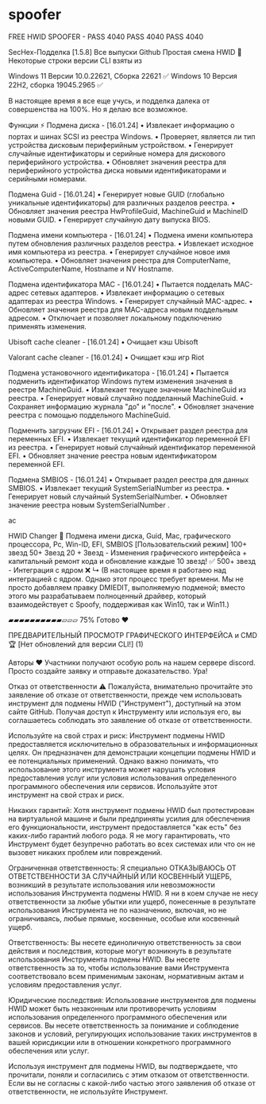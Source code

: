 # spoofer
FREE HWID SPOOFER - PASS 4040
PASS 4040
PASS 4040

SecHex-Подделка [1.5.8] Все выпуски Github Простая смена HWID 🔑︎ Некоторые строки версии CLI взяты из 

Windows 11 Версии 10.0.22621, Сборка 22621 ✅ Windows 10 Версия 22H2, сборка 19045.2965 ✅

В настоящее время я все еще учусь, и подделка далека от совершенства на 100%. Но я делаю все возможное.

Функции ⚡ Подмена диска - [16.01.24] • Извлекает информацию о портах и шинах SCSI из реестра Windows. • Проверяет, является ли тип устройства дисковым периферийным устройством. • Генерирует случайные идентификаторы и серийные номера для дискового периферийного устройства. • Обновляет значения реестра для периферийного устройства диска новыми идентификаторами и серийными номерами.

Подмена Guid - [16.01.24] • Генерирует новые GUID (глобально уникальные идентификаторы) для различных разделов реестра. • Обновляет значения реестра HwProfileGuid, MachineGuid и MachineID новыми GUID. • Генерирует случайную дату выпуска BIOS.

Подмена имени компьютера - [16.01.24] • Подмена имени компьютера путем обновления различных разделов реестра. • Извлекает исходное имя компьютера из реестра. • Генерирует случайное новое имя компьютера. • Обновляет значения реестра для ComputerName, ActiveComputerName, Hostname и NV Hostname.

Подмена идентификатора MAC - [16.01.24] • Пытается подделать MAC-адрес сетевых адаптеров. • Извлекает информацию о сетевых адаптерах из реестра Windows. • Генерирует случайный MAC-адрес. • Обновляет значения реестра для MAC-адреса новым поддельным адресом. • Отключает и позволяет локальному подключению применять изменения.

Ubisoft cache cleaner - [16.01.24] • Очищает кэш Ubisoft

Valorant cache cleaner - [16.01.24] • Очищает кэш игр Riot

Подмена установочного идентификатора - [16.01.24] • Пытается подменить идентификатор Windows путем изменения значения в реестре MachineGuid. • Извлекает текущее значение MachineGuid из реестра. • Генерирует новый случайно подделанный MachineGuid. • Сохраняет информацию журнала "до" и "после". • Обновляет значение реестра с помощью поддельного MachineGuid.

Подменить загрузчик EFI - [16.01.24] • Открывает раздел реестра для переменных EFI. • Извлекает текущий идентификатор переменной EFI из реестра. • Генерирует новый случайный идентификатор переменной EFI. • Обновляет значение реестра новым идентификатором переменной EFI.

Подмена SMBIOS - [16.01.24] • Открывает раздел реестра для данных SMBIOS. • Извлекает текущий SystemSerialNumber из реестра. • Генерирует новый случайный SystemSerialNumber. • Обновляет значение реестра новым SystemSerialNumber .

ас

HWID Changer 🔑︎ Подмена имени диска, Guid, Mac, графического процессора, Pc, Win-ID, EFI, SMBIOS [Пользовательский режим]
100+ звезд 50+ Звезд 20 + Звезд - Изменения графического интерфейса + капитальный ремонт кода и обновление каждые 10 звезд! ✅ 500+ звезд - Интеграция с ядром ❌ ↳ (В настоящее время я работаею над интеграцией с ядром. Однако этот процесс требует времени. Мы не просто добавляем правку DMIEDIT, выполняемую подменой; вместо этого мы разрабатываем полноценный драйвер, который взаимодействует с Spoofy, поддерживая как Win10, так и Win11.)

▰▰▰▰▰▰▰▰▰▰▱▱▱ 75% Готово ❤️

ПРЕДВАРИТЕЛЬНЫЙ ПРОСМОТР ГРАФИЧЕСКОГО ИНТЕРФЕЙСА и CMD 🏆 [Нет обновлений для версии CLI!] (1)

Авторы ❤️ Участники получают особую роль на нашем сервере discord. Просто создайте заявку и отправьте доказательство. Ура!

Отказ от ответственности ⚠️ Пожалуйста, внимательно прочитайте это заявление об отказе от ответственности, прежде чем использовать инструмент для подмены HWID ("Инструмент"), доступный на этом сайте GitHub. Получая доступ к Инструменту или используя его, вы соглашаетесь соблюдать это заявление об отказе от ответственности.

Используйте на свой страх и риск: Инструмент подмены HWID предоставляется исключительно в образовательных и информационных целях. Он предназначен для демонстрации концепции подмены HWID и ее потенциальных применений. Однако важно понимать, что использование этого инструмента может нарушать условия предоставления услуг или условия использования определенного программного обеспечения или сервисов. Используйте этот инструмент на свой страх и риск.

Никаких гарантий: Хотя инструмент подмены HWID был протестирован на виртуальной машине и были предприняты усилия для обеспечения его функциональности, инструмент предоставляется "как есть" без каких-либо гарантий любого рода. Я не могу гарантировать, что Инструмент будет безупречно работать во всех системах или что он не вызовет никаких проблем или повреждений.

Ограниченная ответственность: Я специально ОТКАЗЫВАЮСЬ ОТ ОТВЕТСТВЕННОСТИ ЗА СЛУЧАЙНЫЙ ИЛИ КОСВЕННЫЙ УЩЕРБ, возникший в результате использования или невозможности использования Инструмента подмены HWID. Я ни в коем случае не несу ответственности за любые убытки или ущерб, понесенные в результате использования Инструмента не по назначению, включая, но не ограничиваясь, любые прямые, косвенные, особые или косвенный ущерб.

Ответственность: Вы несете единоличную ответственность за свои действия и последствия, которые могут возникнуть в результате использования Инструмента подмены HWID. Вы несете ответственность за то, чтобы использование вами Инструмента соответствовало всем применимым законам, нормативным актам и условиям предоставления услуг.

Юридические последствия: Использование инструментов для подмены HWID может быть незаконным или противоречить условиям использования определенного программного обеспечения или сервисов. Вы несете ответственность за понимание и соблюдение законов и условий, регулирующих использование таких инструментов в вашей юрисдикции или в отношении конкретного программного обеспечения или услуг.

Используя инструмент для подмены HWID, вы подтверждаете, что прочитали, поняли и согласились с этим отказом от ответственности. Если вы не согласны с какой-либо частью этого заявления об отказе от ответственности, не используйте Инструмент.
